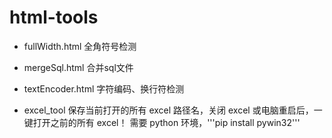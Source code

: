 # html-tools

- fullWidth.html
全角符号检测

- mergeSql.html
合并sql文件

- textEncoder.html
字符编码、换行符检测

- excel_tool
保存当前打开的所有 excel 路径名，关闭 excel 或电脑重启后，一键打开之前的所有 excel！
    需要 python 环境，'''pip install pywin32'''
